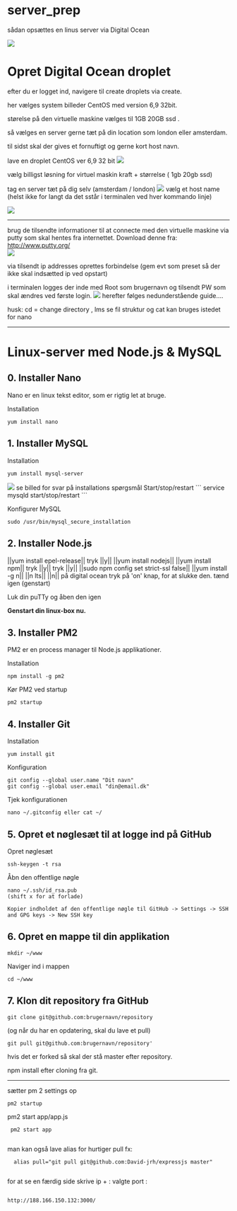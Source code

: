 # server_prep

sådan opsættes en linus server via Digital Ocean

<img src="./images/download.jpg">

# Opret Digital Ocean droplet

efter du er logget ind, navigere til create droplets via create.

her vælges system billeder CentOS med version 6,9 32bit.

størelse på den virtuelle maskine vælges til 1GB 20GB ssd .

så vælges en server gerne tæt på din location som london eller amsterdam.

til sidst skal der gives et fornuftigt og gerne kort host navn.


lave en droplet CentOS ver 6,9 32 bit
<img src="./images/centos.png">

vælg billigst løsning for virtuel maskin kraft + størrelse ( 1gb 20gb ssd)

tag en server tæt på dig selv (amsterdam / london)
<img src="./images/server.png">
vælg et host name (helst ikke for langt da det sstår i terminalen ved hver kommando linje)

<img src="./images/1.png">

-----


brug de tilsendte informationer til at connecte med den virtuelle maskine via putty som skal hentes fra internettet.
Download denne fra: http://www.putty.org/   
<img src="./images/putty.png">

via tilsendt ip addresses oprettes forbindelse (gem evt som preset så der ikke skal indsætted ip ved opstart)

i terminalen logges der inde med Root som brugernavn og tilsendt PW som skal ændres ved første login.
<img src="./images/login.png">
herefter følges nedunderstående guide....

husk: cd = change directory , lms se fil struktur og cat kan bruges istedet for nano



-----



# Linux-server med Node.js & MySQL

## 0. Installer Nano
Nano er en linux tekst editor, som er rigtig let at bruge.

Installation
```
yum install nano
```

## 1. Installer MySQL
Installation
```
yum install mysql-server
```
<img src="./images/mysql.png">
se billed for svar på installations spørgsmål
Start/stop/restart
```
service mysqld start/stop/restart
```

Konfigurer MySQL
```
sudo /usr/bin/mysql_secure_installation
```

## 2. Installer Node.js
 ||yum install epel-release|| tryk ||y||
 ||yum install nodejs||
 ||yum install npm|| tryk ||y|| tryk ||y||
 ||sudo npm config set strict-ssl false||
 ||yum install -g n||
 ||n lts||
 ||n||
 på digital ocean tryk på 'on' knap, for at slukke den. tænd igen (genstart)

Luk din puTTy og åben den igen

**Genstart din linux-box nu.**

## 3. Installer PM2
PM2 er en process manager til Node.js applikationer.

Installation
```
npm install -g pm2
```

Kør PM2 ved startup
```
pm2 startup
```

## 4. Installer Git
Installation
```
yum install git
```

Konfiguration
```
git config --global user.name "Dit navn"
git config --global user.email "din@email.dk"
```

Tjek konfigurationen
```
nano ~/.gitconfig eller cat ~/
```

## 5. Opret et nøglesæt til at logge ind på GitHub
Opret nøglesæt
```
ssh-keygen -t rsa
```

Åbn den offentlige nøgle
```
nano ~/.ssh/id_rsa.pub
(shift x for at forlade)

Kopier indholdet af den offentlige nøgle til GitHub -> Settings -> SSH and GPG keys -> New SSH key
```

## 6. Opret en mappe til din applikation
```
mkdir ~/www
```
Naviger ind i mappen
```
cd ~/www
```

## 7. Klon dit repository fra GitHub
```
git clone git@github.com:brugernavn/repository
```

(og når du har en opdatering, skal du lave et pull)
```
git pull git@github.com:brugernavn/repository'

```


hvis det er forked så skal der stå master efter repository.

npm install efter cloning fra git. 


-------
sætter pm 2 settings op

```
pm2 startup

```

pm2 start app/app.js


```
 pm2 start app
 
```

man kan også lave alias for hurtiger pull fx:

```
  alias pull="git pull git@github.com:David-jrh/expressjs master"
  
```

for at se en færdig side skrive ip + : valgte port :

```

http://188.166.150.132:3000/
```
